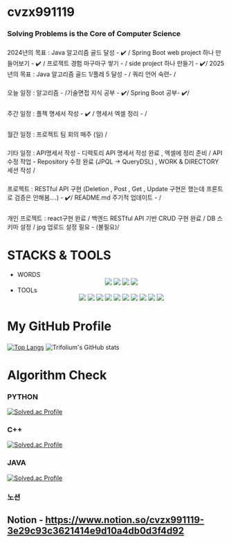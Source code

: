 # cvzx991119
### Solving Problems is the Core of Computer Science
        
###
2024년의 목표 : Java 알고리즘 골드 달성 - ✔️ / Spring Boot web project 하나 만들어보기 - ✔️ / 프로젝트 경험 마구마구 쌓기 - / side project 하나 만들기 - ✔️/
2025년의 목표 : Java 알고리즘 골드 1/플레 5 달성 - / 쿼리 언어 숙련- /

### 
오늘 일정 :   알고리즘 - /기술면접 지식 공부 - ✔️/ Spring Boot 공부- ✔️/                    
###
주간 일정 :  플젝 명세서 작성 - ✔️ / 명세서 엑셀 정리 - / 
           
###
월간 일정 :   프로젝트 팀 회의 매주 (일) / 

###
기타 일정 :    API명세서 작성 - 디렉토리 API 명세서 작성 완료 , 엑셀에 정리 준비 / API 수정 작업 - Repository 수정 완료 (JPQL -> QueryDSL) , WORK & DIRECTORY 세션 작성 / 

###
프로젝트 :     RESTful API 구현 (Deletion , Post , Get , Update 구현은 했는데 프론트로 검증은 안해봄....) - ✔️/ README.md 주기적 업데이트 - /
###
개인 프로젝트  :  react구현 완료 / 백엔드 RESTful API 기반 CRUD 구현 완료 / DB 스키마 설정 / jpg 업로드 설정 필요 - (불필요)/


# STACKS & TOOLS
- WORDS
  <div align = "center">
          <img src="https://img.shields.io/badge/C-A8B9CC?style=for-the-badge&logo=C&logoColor=white">
          <img src="https://img.shields.io/badge/python-3776AB?style=for-the-badge&logo=Python&logoColor=white">
          <img src="https://img.shields.io/badge/Java-000000?style=for-the-badge&logo=openjdk&logoColor=white">
          <img src="https://img.shields.io/badge/C++-00599C?style=for-the-badge&logo=C++&logoColor=white">
- TOOLs
  <div align = "center">
          <img src="https://img.shields.io/badge/visual%20studio%20code-007ACC?style=for-the-badge&logo=visualstudiocode&logoColor=white">
          <img src="https://img.shields.io/badge/intellij%20idea-000000?style=for-the-badge&logo=intellijidea&logoColor=white">
          <img src="https://img.shields.io/badge/Spring%20Boot-6DB33F?style=for-the-badge&logo=springboot&logoColor=white">
          <img src="https://img.shields.io/badge/Spring%20Security-6DB33F?style=for-the-badge&logo=springsecurity&logoColor=white">
          <img src="https://img.shields.io/badge/MySQL-4479A1?style=for-the-badge&logo=mysql&logoColor=white">
          <img src="https://img.shields.io/badge/PostgreSQL-4169E1?style=for-the-badge&logo=postgresql&logoColor=white">
          <img src="https://img.shields.io/badge/apache%20kafka-231F20?style=for-the-badge&logo=apachekafka&logoColor=white">
          <img src="https://img.shields.io/badge/Docker-2496ED?style=for-the-badge&logo=docker&logoColor=white">
          <img src="https://img.shields.io/badge/Github-181717?style=for-the-badge&logo=github&logoColor=white">
          <img src="https://img.shields.io/badge/React-61DAFB?style=for-the-badge&logo=react&logoColor=white">
          
  

# My GitHub Profile
  ###
  [![Top Langs](https://github-readme-stats.vercel.app/api/top-langs/?username=kimmj-stale)](https://github.com/kimmj-stale/github-readme-stats)
  ![Trifolium's GitHub stats](https://github-readme-stats.vercel.app/api?username=kimmj-stale&show_icons=true&theme=dark)
  

# Algorithm Check
### PYTHON
[![Solved.ac Profile](http://mazassumnida.wtf/api/v2/generate_badge?boj=cvzx991119)](https://solved.ac/cvzx991119/)
### C++
[![Solved.ac Profile](http://mazassumnida.wtf/api/v2/generate_badge?boj=trifolium991119)](https://solved.ac/trifolium991119/)
### JAVA
[![Solved.ac Profile](http://mazassumnida.wtf/api/v2/generate_badge?boj=verox0304)](https://solved.ac/verox0304/)

### 노션
## Notion - https://www.notion.so/cvzx991119-3e29c93c3621414e9d10a4db0d3f4d92
